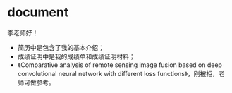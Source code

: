 # document

李老师好！  
+ 简历中是包含了我的基本介绍；  
+ 成绩证明中是我的成绩单和成绩证明材料；  
+ 《Comparative analysis of remote sensing image fusion based on 
deep convolutional neural network with different loss functions》，刚被拒，老师可做参考。
